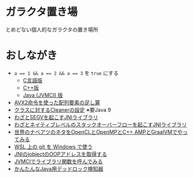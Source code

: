 # ガラクタ置き場

とめどない個人的なガラクタの置き場所

# おしながき

* `a == 1 && a == 2 && a == 3` を `true` にする
    * [C言語版](a123/c/)
    * [C++版](a123/cpp/)
    * [Java (JVMCI) 版](a123/java/)
* [AVX2命令を使った配列要素の足し算](simd-sum.c)
* [クラスに対するCleanerの設定](class_unload/) ※要Java 9
* [わざとSEGVを起こすJNIライブラリ](NativeSEGV/)
* [わざとネイティブレベルのスタックオーバーフローを起こすJNIライブラリ](NativeStackOverflow/)
* [世界のナベアツのネタをOpenCLとOpenMPとC++ AMPとGraalVMでやってみる](nabeatsu)
* [WSL 上の git を Windows で使う](wslgit)
* [JNIのjobjectのOOPアドレスを取得する](oop)
* [JVMCIでライブラリ関数を呼んでみる](jvmci-jmp)
* [かんたんなJava用デッドロック検知器](java-deadlock-detector)
